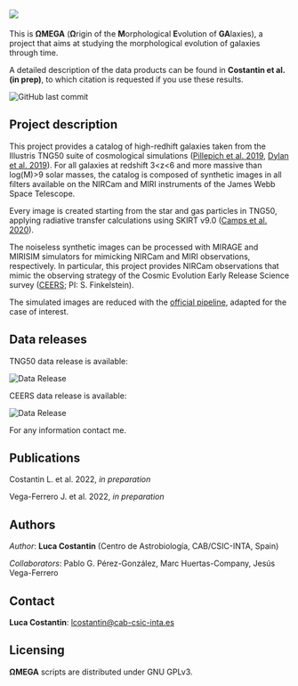 # ![](https://drive.google.com/uc?export=view&id=1hvEOXvU8-yjt72G6JP4JBnBgHrthcLE5)

This is **ΩMEGA** (**Ω**rigin of the **M**orphological **E**volution of **GA**laxies), a project that aims at studying the morphological evolution of galaxies through time. 

A detailed description of the data products can be found in **Costantin et al. (in prep)**, to which citation is requested if you use these results.

![GitHub last commit](https://img.shields.io/github/last-commit/lcostant/OMEGA?style=plastic)

## Project description

This project provides a catalog of high-redhift galaxies taken from the Illustris TNG50 suite of cosmological simulations ([Pillepich et al. 2019](http://ui.adsabs.harvard.edu/abs/arXiv:1902.05553), [Dylan et al. 2019](https://ui.adsabs.harvard.edu/abs/2019MNRAS.490.3234N/abstract)). For all galaxies at redshift 3<z<6 and more massive than log(M)>9 solar masses, the catalog is composed of synthetic images in all filters available on the NIRCam and MIRI instruments of the James Webb Space Telescope. 

Every image is created starting from the star and gas particles in TNG50, applying radiative transfer calculations using SKIRT v9.0 ([Camps et al. 2020](https://ui.adsabs.harvard.edu/abs/2020A%26C....3100381C/abstract)).

The noiseless synthetic images can be processed with MIRAGE and MIRISIM simulators for mimicking NIRCam and MIRI observations, respectively. In particular, this project provides NIRCam observations that mimic the observing strategy of the Cosmic Evolution Early Release Science survey ([CEERS](https://ceers.github.io); PI: S. Finkelstein).

The simulated images are reduced with the [official pipeline](https://github.com/spacetelescope/jwst), adapted for the case of interest.

## Data releases

TNG50 data release is available: 

![Data Release](https://img.shields.io/badge/version-v1.0-green)

CEERS data release is available: 

![Data Release](https://img.shields.io/badge/version-v0.1-orange)

For any information contact me.
## Publications

Costantin L. et al. 2022, *in preparation*

Vega-Ferrero J. et al. 2022, *in preparation*

## Authors

*Author*: **Luca Costantin** (Centro de Astrobiología, CAB/CSIC-INTA, Spain)

*Collaborators*: Pablo G. Pérez-González, Marc Huertas-Company, Jesús Vega-Ferrero

## Contact

**Luca Costantin**: lcostantin@cab-csic-inta.es

## Licensing

**ΩMEGA** scripts are distributed under GNU GPLv3.

